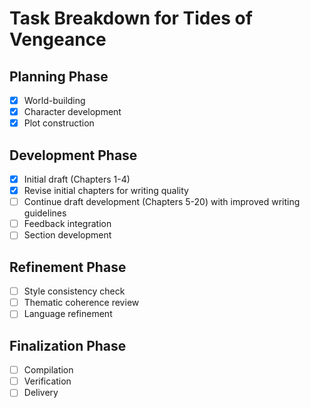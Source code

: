 # Task Breakdown for Tides of Vengeance
## Planning Phase
- [x] World-building
- [x] Character development
- [x] Plot construction
## Development Phase
- [x] Initial draft (Chapters 1-4)
- [x] Revise initial chapters for writing quality
- [ ] Continue draft development (Chapters 5-20) with improved writing guidelines
- [ ] Feedback integration
- [ ] Section development
## Refinement Phase
- [ ] Style consistency check
- [ ] Thematic coherence review
- [ ] Language refinement
## Finalization Phase
- [ ] Compilation
- [ ] Verification
- [ ] Delivery
